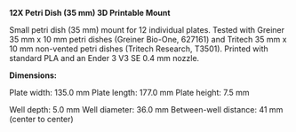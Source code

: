 **12X Petri Dish (35 mm) 3D Printable Mount**

Small petri dish (35 mm) mount for 12 individual plates. Tested with Greiner 35 mm x 10 mm petri dishes (Greiner Bio-One, 627161) and Tritech 35 mm x 10 mm non-vented petri dishes (Tritech Research, T3501). Printed with standard PLA and an Ender 3 V3 SE 0.4 mm nozzle. 

**Dimensions:**

Plate width: 135.0 mm 
Plate length: 177.0 mm
Plate height: 7.5 mm

Well depth: 5.0 mm
Well diameter: 36.0 mm
Between-well distance: 41 mm (center to center)

